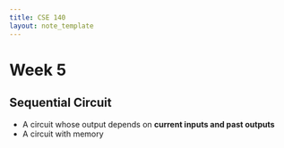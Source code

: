 ```yaml
---
title: CSE 140
layout: note_template
---
```


# Week 5

## Sequential Circuit

- A circuit whose output depends on **current inputs and past outputs**
- A circuit with memory